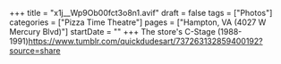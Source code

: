 +++
title = "x1j__Wp9Ob00fct3o8n1.avif"
draft = false
tags = ["Photos"]
categories = ["Pizza Time Theatre"]
pages = ["Hampton, VA (4027 W Mercury Blvd)"]
startDate = ""
+++
The store's C-Stage (1988-1991)https://www.tumblr.com/quickdudesart/737263132859400192?source=share
